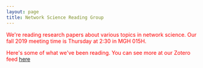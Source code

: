 ```yaml
---
layout: page
title: Network Science Reading Group
---
```


We're reading research papers about various topics in network science. Our fall 2019 meeting time is Thursday at 2:30 in MGH 015H.

Here's some of what we've been reading. You can see more at our Zotero feed [here](https://www.zotero.org/groups/sns_reading_group/items)

<script src="//rss.bloople.net/?url=https%3A%2F%2Fapi.zotero.org%2Fgroups%2F2389831%2Fitems%2Ftop%3Fstart%3D0%26format%3Datom%26v%3D1%22&showtitle=false&type=js"></script>

<!-- The HTML generated by this code contains CSS hooks so you can style the output in your stylesheet.
The title of the feed is displayed in a <h3> tag, with the class feed-title.
The feed description is displayed in a <p> tag with class feed-desc.
The feed icon is displayed in an <img> tag with class feed-title-image.
Each feed item title is displayed in a <h4> tag with class feed-item-title.
Each feed item description is displayed in a <p> tag with class feed-item-desc.  -->
<style contenteditable>
  p {
    color: red;
  }
</style>
